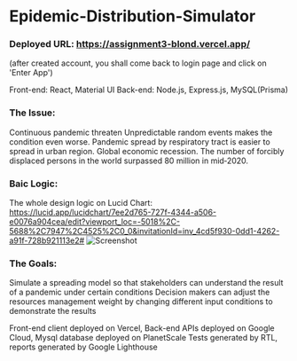 # Epidemic-Distribution-Simulator

### Deployed URL: https://assignment3-blond.vercel.app/
(after created account, you shall come back to login page and click on 'Enter App')

Front-end: React, Material UI
Back-end: Node.js, Express.js, MySQL(Prisma)

### The Issue:
Continuous pandemic threaten
Unpredictable random events makes the condition even worse.
Pandemic spread by respiratory tract is easier to spread in urban region.
Global economic recession. The number of forcibly displaced persons in the world surpassed 80 million in mid‐2020.

### Baic Logic:
The whole design logic on Lucid Chart: https://lucid.app/lucidchart/7ee2d765-727f-4344-a506-e0076a904cea/edit?viewport_loc=-5018%2C-5688%2C7947%2C4525%2C0_0&invitationId=inv_4cd5f930-0dd1-4262-a91f-728b921113e2#
![Screenshot](https://s2.loli.net/2022/10/06/KrACN1tLH6iVRYZ.png)

### The Goals:
Simulate a spreading model so that stakeholders can understand the result of a pandemic under certain conditions
Decision makers can adjust the resources management weight by changing different input conditions to demonstrate the results

Front-end client deployed on Vercel, Back-end APIs deployed on Google Cloud, Mysql database deployed on PlanetScale
Tests generated by RTL, reports generated by Google Lighthouse
